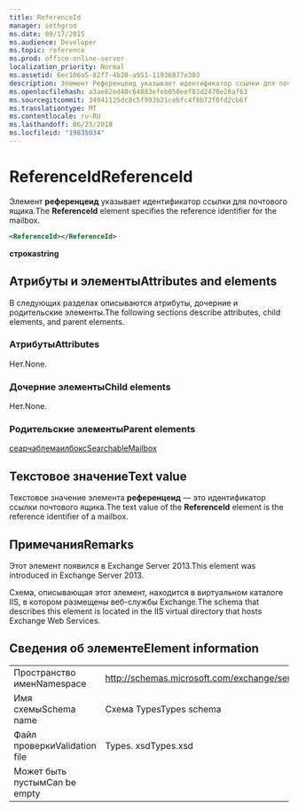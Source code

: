 ```yaml
---
title: ReferenceId
manager: sethgros
ms.date: 09/17/2015
ms.audience: Developer
ms.topic: reference
ms.prod: office-online-server
localization_priority: Normal
ms.assetid: 6ec106a5-82f7-4b28-a951-11936877e303
description: Элемент Референцеид указывает идентификатор ссылки для почтового ящика.
ms.openlocfilehash: a3ae82ed40c64883efeb050eef83d2470e26af63
ms.sourcegitcommit: 34041125dc8c5f993b21cebfc4f8b72f0fd2cb6f
ms.translationtype: MT
ms.contentlocale: ru-RU
ms.lasthandoff: 06/25/2018
ms.locfileid: "19835034"
---
```

# <a name="referenceid"></a><span data-ttu-id="786ff-103">ReferenceId</span><span class="sxs-lookup"><span data-stu-id="786ff-103">ReferenceId</span></span>

<span data-ttu-id="786ff-104">Элемент **референцеид** указывает идентификатор ссылки для почтового ящика.</span><span class="sxs-lookup"><span data-stu-id="786ff-104">The **ReferenceId** element specifies the reference identifier for the mailbox.</span></span> 
  
```XML
<ReferenceId></ReferenceId>
```

 <span data-ttu-id="786ff-105">**строка**</span><span class="sxs-lookup"><span data-stu-id="786ff-105">**string**</span></span>
## <a name="attributes-and-elements"></a><span data-ttu-id="786ff-106">Атрибуты и элементы</span><span class="sxs-lookup"><span data-stu-id="786ff-106">Attributes and elements</span></span>

<span data-ttu-id="786ff-107">В следующих разделах описываются атрибуты, дочерние и родительские элементы.</span><span class="sxs-lookup"><span data-stu-id="786ff-107">The following sections describe attributes, child elements, and parent elements.</span></span>
  
### <a name="attributes"></a><span data-ttu-id="786ff-108">Атрибуты</span><span class="sxs-lookup"><span data-stu-id="786ff-108">Attributes</span></span>

<span data-ttu-id="786ff-109">Нет.</span><span class="sxs-lookup"><span data-stu-id="786ff-109">None.</span></span>
  
### <a name="child-elements"></a><span data-ttu-id="786ff-110">Дочерние элементы</span><span class="sxs-lookup"><span data-stu-id="786ff-110">Child elements</span></span>

<span data-ttu-id="786ff-111">Нет.</span><span class="sxs-lookup"><span data-stu-id="786ff-111">None.</span></span>
  
### <a name="parent-elements"></a><span data-ttu-id="786ff-112">Родительские элементы</span><span class="sxs-lookup"><span data-stu-id="786ff-112">Parent elements</span></span>

[<span data-ttu-id="786ff-113">сеарчаблемаилбокс</span><span class="sxs-lookup"><span data-stu-id="786ff-113">SearchableMailbox</span></span>](searchablemailbox.md)
  
## <a name="text-value"></a><span data-ttu-id="786ff-114">Текстовое значение</span><span class="sxs-lookup"><span data-stu-id="786ff-114">Text value</span></span>

<span data-ttu-id="786ff-115">Текстовое значение элемента **референцеид** — это идентификатор ссылки почтового ящика.</span><span class="sxs-lookup"><span data-stu-id="786ff-115">The text value of the **ReferenceId** element is the reference identifier of a mailbox.</span></span> 
  
## <a name="remarks"></a><span data-ttu-id="786ff-116">Примечания</span><span class="sxs-lookup"><span data-stu-id="786ff-116">Remarks</span></span>

<span data-ttu-id="786ff-117">Этот элемент появился в Exchange Server 2013.</span><span class="sxs-lookup"><span data-stu-id="786ff-117">This element was introduced in Exchange Server 2013.</span></span>
  
<span data-ttu-id="786ff-118">Схема, описывающая этот элемент, находится в виртуальном каталоге IIS, в котором размещены веб-службы Exchange.</span><span class="sxs-lookup"><span data-stu-id="786ff-118">The schema that describes this element is located in the IIS virtual directory that hosts Exchange Web Services.</span></span>
  
## <a name="element-information"></a><span data-ttu-id="786ff-119">Сведения об элементе</span><span class="sxs-lookup"><span data-stu-id="786ff-119">Element information</span></span>

|||
|:-----|:-----|
|<span data-ttu-id="786ff-120">Пространство имен</span><span class="sxs-lookup"><span data-stu-id="786ff-120">Namespace</span></span>  <br/> |http://schemas.microsoft.com/exchange/services/2006/types  <br/> |
|<span data-ttu-id="786ff-121">Имя схемы</span><span class="sxs-lookup"><span data-stu-id="786ff-121">Schema name</span></span>  <br/> |<span data-ttu-id="786ff-122">Схема Types</span><span class="sxs-lookup"><span data-stu-id="786ff-122">Types schema</span></span>  <br/> |
|<span data-ttu-id="786ff-123">Файл проверки</span><span class="sxs-lookup"><span data-stu-id="786ff-123">Validation file</span></span>  <br/> |<span data-ttu-id="786ff-124">Types. xsd</span><span class="sxs-lookup"><span data-stu-id="786ff-124">Types.xsd</span></span>  <br/> |
|<span data-ttu-id="786ff-125">Может быть пустым</span><span class="sxs-lookup"><span data-stu-id="786ff-125">Can be empty</span></span>  <br/> ||
   

